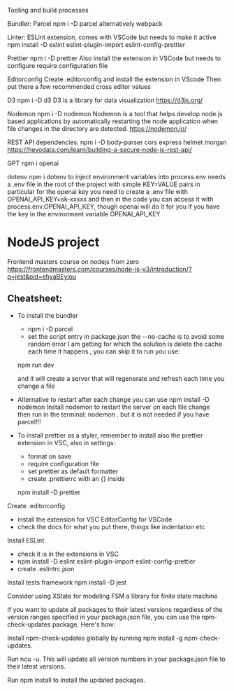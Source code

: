 
Tooling and build processes

Bundler: Parcel
    npm i -D parcel
    alternatively webpack

Linter: 
    ESLint extension, comes with VSCode but needs to make it active
    npm install -D eslint eslint-plugin-import eslint-config-prettier

Prettier
    npm i -D prettier
    Also install the extension in VSCode but needs to configure
    require configuration file
    
Editorconfig
    Create .editorconfig and install the extension in VScode
    Then put there a few recommended cross editor values

D3
    npm i -D d3
    D3 is a library for data visualization
    https://d3js.org/
    
Nodemon
    npm i -D nodemon
    Nodemon is a tool that helps develop node.js based applications by automatically restarting the node application when file changes in the directory are detected.
    https://nodemon.io/
  
REST API dependencies:
  npm i -D  body-parser cors express helmet morgan
  https://hevodata.com/learn/building-a-secure-node-js-rest-api/



GPT
    npm i openai

dotenv
    npm i dotenv
    to inject environment variables into process.env
    needs a .env file in the root of the project with simple 
    KEY=VALUE pairs
    in particular for the openai key you need to create a .env file with
    OPENAI_API_KEY=sk-xxxxx
    and then in the code you can access it with
    process.env.OPENAI_API_KEY, though openai will do it for you
    if you have the key in the environment variable OPENAI_API_KEY
    




# NodeJS project

Frontend masters course on nodejs from zero 
https://frontendmasters.com/courses/node-js-v3/introduction/?q=jest&pid=ehyaBEyiou


## Cheatsheet:

* To install the bundler
  - npm i -D parcel
  - set the script entry in package.json 
    the  --no-cache is to avoid some random error I am getting for which the solution is delete the cache each time it happens , you can skip it
  to run you use:
  
  npm run dev

  and it will create a server that will regenerate and refresh each time you change a file

* Alternative to restart  after each change you can use
  npm install -D nodemon
  Install nodemon to restart the server on each file change  
  then run in the terminal: 
    nodemon .
  but it is not needed if you have parcel!!!


* To install prettier as a styler, remember to install also the prettier extension in VSC, also in settings:
   - format on save
   - require configuration file
   - set prettier as default formatter 
   - create .prettierrc with an {} inside

   npm install -D prettier

Create .editorconfig
  - install the extension for VSC EditorConfig for VSCode
  - check the docs for what you put there, things like indentation etc

Install ESLint
  - check it is in the extensions in VSC
  - npm install -D  eslint eslint-plugin-import  eslint-config-prettier
  - create .eslintrc.json

Install tests framework
  npm install -D jest


Consider using  XState for modeling FSM
  a library for finite state machine


If you want to update all packages to their latest versions regardless of the version ranges specified in your package.json file, you can use the npm-check-updates package. Here's how:

Install npm-check-updates globally by running npm install -g npm-check-updates.

Run ncu -u. This will update all version numbers in your package.json file to their latest versions.

Run npm install to install the updated packages.

